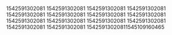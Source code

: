 1542591302081
1542591302081
1542591302081
1542591302081
1542591302081
1542591302081
1542591302081
1542591302081
1542591302081
1542591302081
1542591302081
1542591302081
1542591302081
1542591302081
15425913020811545109160465